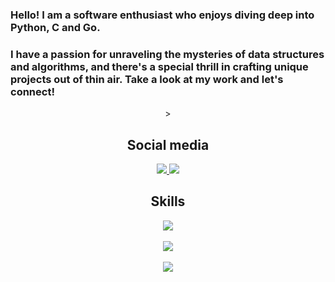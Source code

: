 ### Hello! I am a software enthusiast who enjoys diving deep into Python, C and Go. 
### I have a passion for unraveling the mysteries of data structures and algorithms, and there's a special thrill in crafting unique projects out of thin air. Take a look at my work and let's connect!

<div align="center">>
  <h2>Social media</h2>
  <div>
    <a href="https://www.linkedin.com/in/ar073/" target="_blank">
     <img src="https://skillicons.dev/icons?i=linkedin&perline=1" />
    </a>
    <a href="https://twitter.com/DrQuic" target="_blank">
     <img src="https://skillicons.dev/icons?i=twitter&perline=1" />
    </a>
  </div>
</div>
<div>
<div align="center">
    <h2 align="center">Skills</h2>
    <img src="https://skillicons.dev/icons?i=c,go,python,bash,docker,mongodb,redis,postgres,jenkins,rabbitmq,kafka,kubernetes,linux,git,nginx&perline=5" />
</div>
</br>
<div>
  <div align="center">
    <img src="https://github-readme-stats.vercel.app/api?username=DrQuic&show_icons=true&theme=tokyonight" />
  </div>

  </br>

  <div align="center">
    <img src="https://github-readme-stats.vercel.app/api/top-langs?username=DrQuic&show_icons=true&theme=tokyonight&title_color=ffffff&text_color=ffffff&locale=en" />
  </div>

</div>
